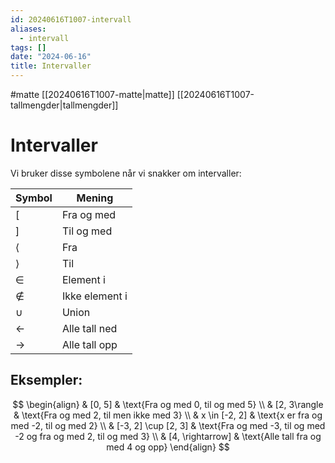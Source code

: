 ```yaml
---
id: 20240616T1007-intervall
aliases:
  - intervall
tags: []
date: "2024-06-16"
title: Intervaller
---
```


#matte [[20240616T1007-matte|matte]] [[20240616T1007-tallmengder|tallmengder]]

# Intervaller

Vi bruker disse symbolene når vi snakker om intervaller:

| Symbol        | Mening         |
| ------------- | -------------- |
| $[$           | Fra og med     |
| $]$           | Til og med     |
| $\langle$     | Fra            |
| $\rangle$     | Til            |
| $\in$         | Element i      |
| $\not\in$     | Ikke element i |
| $\cup$        | Union          |
| $\leftarrow$  | Alle tall ned  |
| $\rightarrow$ | Alle tall opp  |

## Eksempler:

$$
\begin{align}
& [0, 5] & \text{Fra og med 0, til og med 5} \\
& [2, 3\rangle & \text{Fra og med 2, til men ikke med 3} \\
& x \in [-2, 2] & \text{x er fra og med -2, til og med 2} \\
& [-3, 2] \cup [2, 3] & \text{Fra og med -3, til og med -2 og fra og med 2, til og med 3} \\
& [4, \rightarrow] & \text{Alle tall fra og med 4 og opp}
\end{align}
$$
